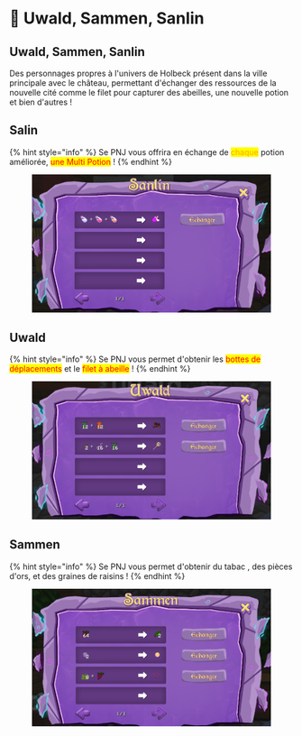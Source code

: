 # 👥 Uwald, Sammen, Sanlin

## Uwald, Sammen, Sanlin

Des personnages propres à l'univers de Holbeck présent dans la ville principale avec le château, permettant d'échanger des ressources de la nouvelle cité comme le filet pour capturer des abeilles, une nouvelle potion et bien d'autres !

## Salin&#x20;

{% hint style="info" %}
Se PNJ vous offrira en échange de <mark style="color:orange;">chaque</mark> potion améliorée, <mark style="color:red;">une Multi Potion</mark> !&#x20;
{% endhint %}

<figure><img src="../../.gitbook/assets/image (1) (1) (1).png" alt=""><figcaption></figcaption></figure>

## Uwald

{% hint style="info" %}
Se PNJ vous permet d'obtenir les <mark style="color:red;">bottes de déplacements</mark> et le <mark style="color:red;">filet à abeille</mark> !
{% endhint %}

<figure><img src="../../.gitbook/assets/image (2).png" alt=""><figcaption></figcaption></figure>

## Sammen

{% hint style="info" %}
Se PNJ vous permet d'obtenir du tabac , des pièces d'ors, et des graines de raisins !&#x20;
{% endhint %}

<figure><img src="../../.gitbook/assets/image (84).png" alt=""><figcaption></figcaption></figure>
